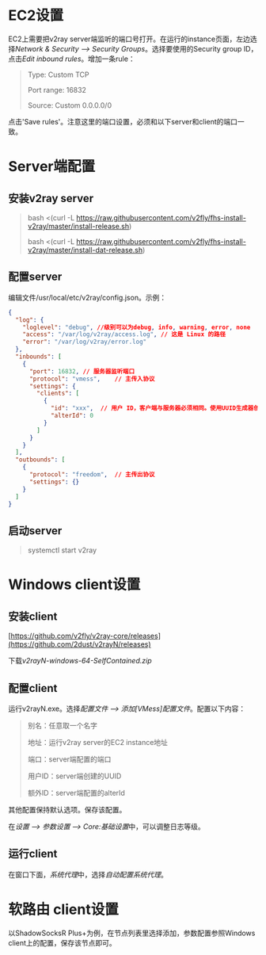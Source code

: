 # EC2设置
EC2上需要把v2ray server端监听的端口号打开。在运行的instance页面，左边选择*Network & Security --> Security Groups*。选择要使用的Security group ID，点击*Edit inbound rules*。增加一条rule：
>Type: Custom TCP
>
>Port range: 16832
>
>Source: Custom 0.0.0.0/0
>
点击'Save rules'。注意这里的端口设置，必须和以下server和client的端口一致。

# Server端配置
## 安装v2ray server
>bash <(curl -L https://raw.githubusercontent.com/v2fly/fhs-install-v2ray/master/install-release.sh)
>
>bash <(curl -L https://raw.githubusercontent.com/v2fly/fhs-install-v2ray/master/install-dat-release.sh)
>
## 配置server
编辑文件/usr/local/etc/v2ray/config.json。示例：
```json
{
  "log": {
    "loglevel": "debug", //级别可以为debug, info, warning, error, none
    "access": "/var/log/v2ray/access.log", // 这是 Linux 的路径
    "error": "/var/log/v2ray/error.log"
  },
  "inbounds": [
    {
      "port": 16832, // 服务器监听端口
      "protocol": "vmess",    // 主传入协议
      "settings": {
        "clients": [
          {
            "id": "xxx",  // 用户 ID，客户端与服务器必须相同。使用UUID生成器创建。
            "alterId": 0
          }
        ]
      }
    }
  ],
  "outbounds": [
    {
      "protocol": "freedom",  // 主传出协议
      "settings": {}
    }
  ]
}
```

## 启动server
>systemctl start v2ray
>
# Windows client设置
## 安装client
[https://github.com/v2fly/v2ray-core/releases](https://github.com/2dust/v2rayN/releases)

下载*v2rayN-windows-64-SelfContained.zip*

## 配置client
运行v2rayN.exe。选择*配置文件 --> 添加[VMess]配置文件*。配置以下内容：
>别名：任意取一个名字
>
>地址：运行v2ray server的EC2 instance地址
>
>端口：server端配置的端口
>
>用户ID：server端创建的UUID
>
>额外ID：server端配置的alterId
>
其他配置保持默认选项。保存该配置。

在*设置 --> 参数设置 --> Core:基础设置*中，可以调整日志等级。

## 运行client
在窗口下面，*系统代理*中，选择*自动配置系统代理*。

# 软路由 client设置
以ShadowSocksR Plus+为例，在节点列表里选择添加，参数配置参照Windows client上的配置，保存该节点即可。



